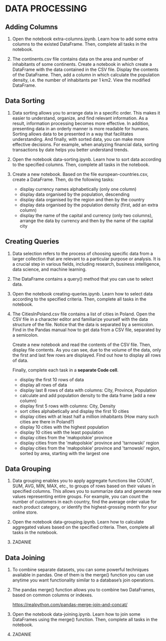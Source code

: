 # DATA PROCESSING



## Adding Columns

1. Open the notebook extra-columns.ipynb. Learn how to add some extra columns to the existed DataFrame. Then, complete all tasks in the notebook.

1. The continents.csv file contains data on the area and number of inhabitants of some continents. Create a notebook in which create a DataFrame with the data contained in the CSV file. Display the contents of the DataFrame. Then, add a column in which calculate the population density, i.e. the number of inhabitants per 1 km2. View the modified DataFrame.



## Data Sorting

1. Data sorting allows you to arrange data in a specific order. This makes it easier to understand, organize, and find relevant information. As a result, information processing becomes more effective. In addition, presenting data in an orderly manner is more readable for humans. Sorting allows data to be presented in a way that facilitates understanding. And finally, with sorted data, you can make more effective decisions. For example, when analyzing financial data, sorting transactions by date helps you better understand trends.

1. Open the notebook data-sorting.ipynb. Learn how to sort data according to the specified columns. Then, complete all tasks in the notebook.

1. Create a new notebook. Based on the file european-countries.csv, create a DataFrame. Then, do the following tasks:

    * display currency names alphabetically (only one column)
    * display data organised by the population, descending
    * display data organised by the region and then by the country
    * display data organised by the population density (first, add an extra column)
    * display the name of the capital and currency (only two columns), arrange the data by currency and then by the name of the capital city



## Creating Queries

1. Data selection refers to the process of choosing specific data from a larger collection that are relevant to a particular purpose or analysis. It is a crucial step in various fields, including research, business intelligence, data science, and machine learning.

1. The DataFrame contains a query() method that you can use to select data.

1. Open the notebook creating-queries.ipynb. Learn how to select data according to the specified criteria. Then, complete all tasks in the notebook.

1. The CitiesInPoland.csv file contains a list of cities in Poland. Open the CSV file in a character editor and familiarize yourself with the data structure of the file. Notice that the data is separated by a semicolon. Find in the Pandas manual how to get data from a CSV file, separated by a semicolon.

    Create a new notebook and read the contents of the CSV file. Then, display file contents. As you can see, due to the volume of the data, only the first and last few rows are displayed. Find out how to display all rows of data. 

    Finally, complete each task in a **separate Code cell**.

    * display the first 10 rows of data
    * display all rows of data
    * display last 8 rows of data with columns: City, Province, Population
    * calculate and add population density to the data frame (add a new column)
    * display first 5 rows with columns: City, Density
    * sort cities alphabetically and display the first 10 cities
    * display cities with at least half a million inhabitants (How many such cities are there in Poland?)   
    * display 10 cities with the highest population
    * display 10 cities with the least population
    * display cities from the 'małopolskie' province
    * display cities from the 'małopolskie' province and 'tarnowski' region
    * display cities from the 'małopolskie' province and 'tarnowski' region, sorted by area, starting with the largest one




## Data Grouping

1. Data grouping enables you to apply aggregate functions like COUNT, SUM, AVG, MIN, MAX, etc., to groups of rows based on their values in specified columns. This allows you to summarize data and generate new values representing entire groups. For example, you can count the number of customers in each country, find the average order value for each product category, or identify the highest-grossing month for your online store.

1. Open the notebook data-grouping.ipynb. Learn how to calculate aggregated values based on the specified criteria. Then, complete all tasks in the notebook.

1. ZADANIE



## Data Joining

1. To combine separate datasets, you can some powerful techniques available in pandas. One of them is the merge() function you can use anytime you want functionality similar to a database’s join operations.

1. The pandas merge() function allows you to combine two DataFrames, based on common columns or indexes.

    <https://realpython.com/pandas-merge-join-and-concat/>

1. Open the notebook data-joining.ipynb. Learn how to join some DataFrames using the merge() function. Then, complete all tasks in the notebook.

1. ZADANIE

